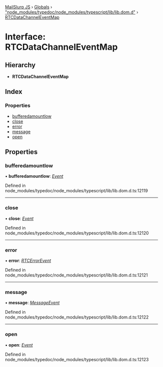 [MailSlurp JS](../README.md) › [Globals](../globals.md) › ["node_modules/typedoc/node_modules/typescript/lib/lib.dom.d"](../modules/_node_modules_typedoc_node_modules_typescript_lib_lib_dom_d_.md) › [RTCDataChannelEventMap](_node_modules_typedoc_node_modules_typescript_lib_lib_dom_d_.rtcdatachanneleventmap.md)

# Interface: RTCDataChannelEventMap

## Hierarchy

* **RTCDataChannelEventMap**

## Index

### Properties

* [bufferedamountlow](_node_modules_typedoc_node_modules_typescript_lib_lib_dom_d_.rtcdatachanneleventmap.md#bufferedamountlow)
* [close](_node_modules_typedoc_node_modules_typescript_lib_lib_dom_d_.rtcdatachanneleventmap.md#close)
* [error](_node_modules_typedoc_node_modules_typescript_lib_lib_dom_d_.rtcdatachanneleventmap.md#error)
* [message](_node_modules_typedoc_node_modules_typescript_lib_lib_dom_d_.rtcdatachanneleventmap.md#message)
* [open](_node_modules_typedoc_node_modules_typescript_lib_lib_dom_d_.rtcdatachanneleventmap.md#open)

## Properties

###  bufferedamountlow

• **bufferedamountlow**: *[Event](_node_modules_typedoc_node_modules_typescript_lib_lib_dom_d_.event.md)*

Defined in node_modules/typedoc/node_modules/typescript/lib/lib.dom.d.ts:12119

___

###  close

• **close**: *[Event](_node_modules_typedoc_node_modules_typescript_lib_lib_dom_d_.event.md)*

Defined in node_modules/typedoc/node_modules/typescript/lib/lib.dom.d.ts:12120

___

###  error

• **error**: *[RTCErrorEvent](_node_modules_typedoc_node_modules_typescript_lib_lib_dom_d_.rtcerrorevent.md)*

Defined in node_modules/typedoc/node_modules/typescript/lib/lib.dom.d.ts:12121

___

###  message

• **message**: *[MessageEvent](_node_modules_typedoc_node_modules_typescript_lib_lib_dom_d_.messageevent.md)*

Defined in node_modules/typedoc/node_modules/typescript/lib/lib.dom.d.ts:12122

___

###  open

• **open**: *[Event](_node_modules_typedoc_node_modules_typescript_lib_lib_dom_d_.event.md)*

Defined in node_modules/typedoc/node_modules/typescript/lib/lib.dom.d.ts:12123

